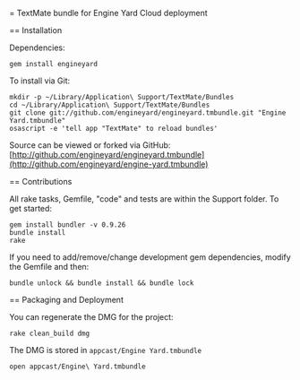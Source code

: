= TextMate bundle for Engine Yard Cloud deployment


== Installation

Dependencies:

    gem install engineyard

To install via Git:

    mkdir -p ~/Library/Application\ Support/TextMate/Bundles
    cd ~/Library/Application\ Support/TextMate/Bundles
    git clone git://github.com/engineyard/engineyard.tmbundle.git "Engine Yard.tmbundle"
    osascript -e 'tell app "TextMate" to reload bundles'

Source can be viewed or forked via GitHub: [http://github.com/engineyard/engineyard.tmbundle](http://github.com/engineyard/engine-yard.tmbundle)


== Contributions

All rake tasks, Gemfile, "code" and tests are within the Support folder. To get started:

    gem install bundler -v 0.9.26
    bundle install
    rake

If you need to add/remove/change development gem dependencies, modify the Gemfile and then:

    bundle unlock && bundle install && bundle lock

== Packaging and Deployment

You can regenerate the DMG for the project:

    rake clean_build dmg

The DMG is stored in `appcast/Engine Yard.tmbundle`

    open appcast/Engine\ Yard.tmbundle